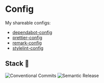 # Config

My shareable configs:

- [dependabot-config](./packages/dependabot-config/README.md)
- [prettier-config](./packages/prettier-config/README.md)
- [remark-config](./packages/remark-config/README.md)
- [stylelint-config](./packages/stylelint-config/README.md)

<!-- - [eslint-config]()
- [postcss-config]()
- [editor-config]() -->

## Stack 🧰

![Conventional Commits](https://img.shields.io/badge/conventional%20commits-%23FE5196.svg?style=for-the-badge\&logo=conventionalcommits\&logoColor=white)
![Semantic Release](https://img.shields.io/badge/semantic%20release-%23494949.svg?style=for-the-badge\&logo=semanticrelease)
